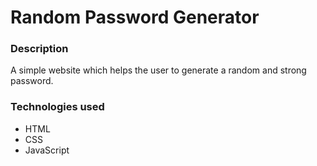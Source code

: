 # Random Password Generator

### Description

A simple website which helps the user to generate a random and strong password.

### Technologies used

- HTML
- CSS
- JavaScript
